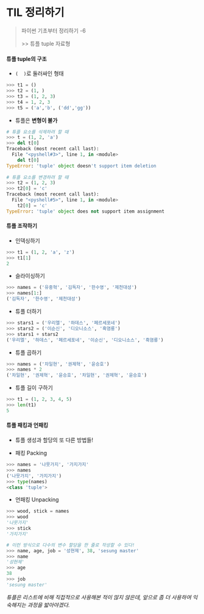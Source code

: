 # TIL 정리하기

> 파이썬 기초부터 정리하기 -6
>
> \>> 튜플 tuple 자료형



#### 튜플 tuple의 구조

- `(  )`로 둘러싸인 형태

```python
>>> t1 = ()
>>> t2 = (1, )
>>> t3 = (1, 2, 3)
>>> t4 = 1, 2, 3
>>> t5 = ('a','b', ('dd','gg'))
```

- 튜플은 __변형이 불가__

```python
# 튜플 요소를 삭제하려 할 때
>>> t = (1, 2, 'a')
>>> del t[0]
Traceback (most recent call last):
  File "<pyshell#3>", line 1, in <module>
    del t[0]
TypeError: 'tuple' object doesn't support item deletion
    
# 튜플 요소를 변경하려 할 때
>>> t2 = (1, 2, 3)
>>> t2[0] = 'c'
Traceback (most recent call last):
  File "<pyshell#5>", line 1, in <module>
    t2[0] = 'c'
TypeError: 'tuple' object does not support item assignment
```



#### 튜플 조작하기

- 인덱싱하기

```python
>>> t1 = (1, 2, 'a', 'z')
>>> t1[1]
2
```

- 슬라이싱하기

```python
>>> names = ('유중혁', '김독자', '한수영', '제천대성')
>>> names[1:]
('김독자', '한수영', '제천대성')
```

- 튜플 더하기

```python
>>> stars1 = ('우리엘', '하데스', '페르세포네')
>>> stars2 = ('이순신', '디오니소스', '흑염룡')
>>> stars1 + stars2
('우리엘', '하데스', '페르세포네', '이순신', '디오니소스', '흑염룡')
```

- 튜플 곱하기

```python
>>> names = ('차일현', '권제혁', '윤승호')
>>> names * 2
('차일현', '권제혁', '윤승호', '차일현', '권제혁', '윤승호')
```

- 튜플 길이 구하기

```python
>>> t1 = (1, 2, 3, 4, 5)
>>> len(t1)
5
```



#### 튜플 패킹과 언패킹

- 튜플 생성과 할당의 또 다른 방법들!

- 패킹 Packing

```python
>>> names = '나뭇가지', '가지가지'
>>> names
('나뭇가지', '가지가지')
>>> type(names)
<class 'tuple'>
```

- 언패킹 Unpacking

```python
>>> wood, stick = names
>>> wood
'나뭇가지'
>>> stick
'가지가지'
```

```python
# 이런 방식으로 다수의 변수 할당을 한 줄로 작성할 수 있다!
>>> name, age, job = '성현제', 38, 'sesung master'
>>> name
'성현제'
>>> age
38
>>> job
'sesung master'
```



_튜플은 리스트에 비해 직접적으로 사용해본 적이 많지 않은데, 앞으로 좀 더 사용하여 익숙해지는 과정을 밟아야겠다._







